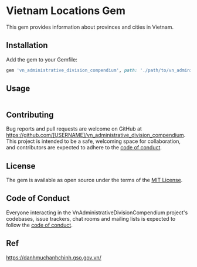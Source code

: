 # Vietnam Locations Gem

This gem provides information about provinces and cities in Vietnam.

## Installation

Add the gem to your Gemfile:

```ruby
gem 'vn_administrative_division_compendium', path: './path/to/vn_administrative_division_compendium'
```

## Usage
```ruby

```

## Contributing

Bug reports and pull requests are welcome on GitHub at https://github.com/[USERNAME]/vn_administrative_division_compendium. This project is intended to be a safe, welcoming space for collaboration, and contributors are expected to adhere to the [code of conduct](https://github.com/[USERNAME]/vn_administrative_division_compendium/blob/master/CODE_OF_CONDUCT.md).

## License

The gem is available as open source under the terms of the [MIT License](https://opensource.org/licenses/MIT).

## Code of Conduct

Everyone interacting in the VnAdministrativeDivisionCompendium project's codebases, issue trackers, chat rooms and mailing lists is expected to follow the [code of conduct](https://github.com/[USERNAME]/vn_administrative_division_compendium/blob/master/CODE_OF_CONDUCT.md).

## Ref
https://danhmuchanhchinh.gso.gov.vn/ 